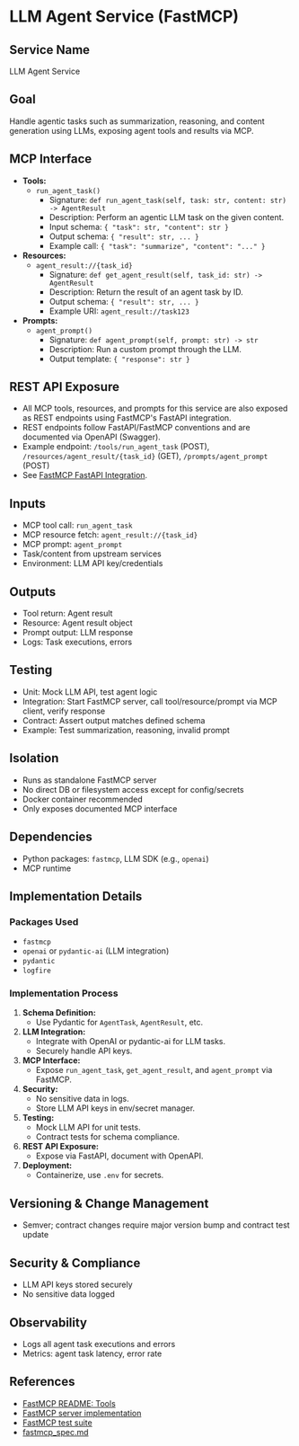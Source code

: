 # LLM Agent Service (FastMCP)

## Service Name
LLM Agent Service

## Goal
Handle agentic tasks such as summarization, reasoning, and content generation using LLMs, exposing agent tools and results via MCP.

## MCP Interface
- **Tools:**
  - `run_agent_task()`
    - Signature: `def run_agent_task(self, task: str, content: str) -> AgentResult`
    - Description: Perform an agentic LLM task on the given content.
    - Input schema: `{ "task": str, "content": str }`
    - Output schema: `{ "result": str, ... }`
    - Example call: `{ "task": "summarize", "content": "..." }`
- **Resources:**
  - `agent_result://{task_id}`
    - Signature: `def get_agent_result(self, task_id: str) -> AgentResult`
    - Description: Return the result of an agent task by ID.
    - Output schema: `{ "result": str, ... }`
    - Example URI: `agent_result://task123`
- **Prompts:**
  - `agent_prompt()`
    - Signature: `def agent_prompt(self, prompt: str) -> str`
    - Description: Run a custom prompt through the LLM.
    - Output template: `{ "response": str }`

## REST API Exposure
- All MCP tools, resources, and prompts for this service are also exposed as REST endpoints using FastMCP's FastAPI integration.
- REST endpoints follow FastAPI/FastMCP conventions and are documented via OpenAPI (Swagger).
- Example endpoint: `/tools/run_agent_task` (POST), `/resources/agent_result/{task_id}` (GET), `/prompts/agent_prompt` (POST)
- See [FastMCP FastAPI Integration](../../fastmcp/README.md#fastapi-integration).

## Inputs
- MCP tool call: `run_agent_task`
- MCP resource fetch: `agent_result://{task_id}`
- MCP prompt: `agent_prompt`
- Task/content from upstream services
- Environment: LLM API key/credentials

## Outputs
- Tool return: Agent result
- Resource: Agent result object
- Prompt output: LLM response
- Logs: Task executions, errors

## Testing
- Unit: Mock LLM API, test agent logic
- Integration: Start FastMCP server, call tool/resource/prompt via MCP client, verify response
- Contract: Assert output matches defined schema
- Example: Test summarization, reasoning, invalid prompt

## Isolation
- Runs as standalone FastMCP server
- No direct DB or filesystem access except for config/secrets
- Docker container recommended
- Only exposes documented MCP interface

## Dependencies
- Python packages: `fastmcp`, LLM SDK (e.g., `openai`)
- MCP runtime

## Implementation Details

### Packages Used
- `fastmcp`
- `openai` or `pydantic-ai` (LLM integration)
- `pydantic`
- `logfire`

### Implementation Process
1. **Schema Definition:**
   - Use Pydantic for `AgentTask`, `AgentResult`, etc.
2. **LLM Integration:**
   - Integrate with OpenAI or pydantic-ai for LLM tasks.
   - Securely handle API keys.
3. **MCP Interface:**
   - Expose `run_agent_task`, `get_agent_result`, and `agent_prompt` via FastMCP.
4. **Security:**
   - No sensitive data in logs.
   - Store LLM API keys in env/secret manager.
5. **Testing:**
   - Mock LLM API for unit tests.
   - Contract tests for schema compliance.
6. **REST API Exposure:**
   - Expose via FastAPI, document with OpenAPI.
7. **Deployment:**
   - Containerize, use `.env` for secrets.

## Versioning & Change Management
- Semver; contract changes require major version bump and contract test update

## Security & Compliance
- LLM API keys stored securely
- No sensitive data logged

## Observability
- Logs all agent task executions and errors
- Metrics: agent task latency, error rate

## References
- [FastMCP README: Tools](../../fastmcp/README.md#tools)
- [FastMCP server implementation](../../fastmcp/src/fastmcp/server/server.py)
- [FastMCP test suite](../../fastmcp/tests)
- [fastmcp_spec.md](../fastmcp_spec.md)

